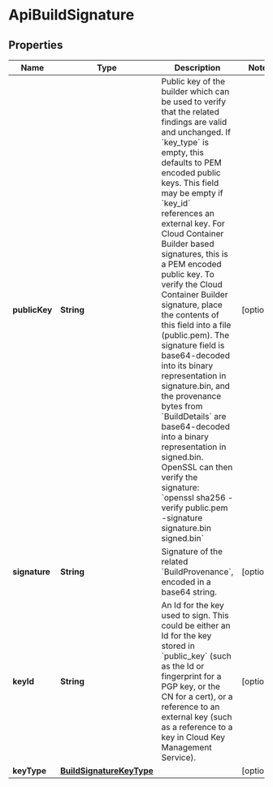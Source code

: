
# ApiBuildSignature

## Properties
Name | Type | Description | Notes
------------ | ------------- | ------------- | -------------
**publicKey** | **String** | Public key of the builder which can be used to verify that the related findings are valid and unchanged. If &#x60;key_type&#x60; is empty, this defaults to PEM encoded public keys.  This field may be empty if &#x60;key_id&#x60; references an external key.  For Cloud Container Builder based signatures, this is a PEM encoded public key. To verify the Cloud Container Builder signature, place the contents of this field into a file (public.pem). The signature field is base64-decoded into its binary representation in signature.bin, and the provenance bytes from &#x60;BuildDetails&#x60; are base64-decoded into a binary representation in signed.bin. OpenSSL can then verify the signature: &#x60;openssl sha256 -verify public.pem -signature signature.bin signed.bin&#x60; |  [optional]
**signature** | **String** | Signature of the related &#x60;BuildProvenance&#x60;, encoded in a base64 string. |  [optional]
**keyId** | **String** | An Id for the key used to sign. This could be either an Id for the key stored in &#x60;public_key&#x60; (such as the Id or fingerprint for a PGP key, or the CN for a cert), or a reference to an external key (such as a reference to a key in Cloud Key Management Service). |  [optional]
**keyType** | [**BuildSignatureKeyType**](BuildSignatureKeyType.md) |  |  [optional]



